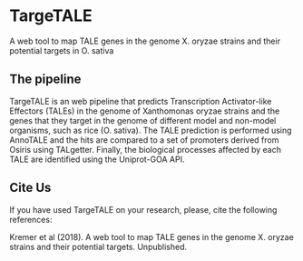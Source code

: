 
# TargeTALE
A web tool to map TALE genes in the genome X. oryzae strains and their potential targets in O. sativa


## The pipeline

TargeTALE is an web pipeline that predicts Transcription Activator-like Effectors (TALEs) in the genome of Xanthomonas oryzae strains and the genes that they target in the genome of different model and non-model organisms, such as rice (O. sativa). The TALE prediction is performed using AnnoTALE and the hits are compared to a set of promoters derived from Osiris using TALgetter. Finally, the biological processes affected by each TALE are identified using the Uniprot-GOA API.

## Cite Us

If you have used TargeTALE on your research, please, cite the following references:

Kremer et al (2018). A web tool to map TALE genes in the genome X. oryzae strains and their potential targets. Unpublished.
